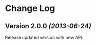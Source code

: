 Change Log
==========

Version 2.0.0 *(2013-06-24)*
----------------------------
Release updated version with new API.